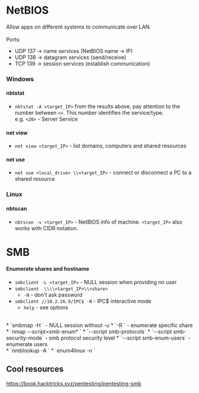 # NetBIOS
Allow apps on different systems to communicate over LAN.
<br><br>Ports:
- UDP 137 -> name services (NetBIOS name -> IP)
- UDP 138 -> datagram services (send/receive)
- TCP 139 -> session services (establish communication)

### Windows
#### nbtstat
* `nbtstat -A <target_IP>`
from the results above, pay attention to the number between `<>`. This number identifies the service/type.</br>
e.g. `<20>` - Server Service

#### net view
* `net view <target_IP>` - list domains, computers and shared resources

#### net use
* `net use <local_drive> \\<target_IP>` - connect or disconnect a PC to a shared resource


### Linux
#### nbtscan
* `nbtscan -v <target_IP>` - NetBIOS info of machine. `<target_IP>` also works with CIDR notation.

# SMB
#### Enumerate shares and hostname
* `smbclient -L <target_IP>` - NULL session when providing no user
* `smbclient  \\\\<target_IP>\\<share>`
	* `-N` - don't ask password
* `smbclient //10.2.26.9/IPC$ -N` - IPC$ interactive mode
	* `help` - see options
</br>
* `smbmap -H <target_IP>` - NULL session without -u
	* `-R <share>` - enumerate specific share
</br>
* `nmap --script=smb-enum* <target_IP>`
	* `--script smb-protocols`
	* `--script smb-security-mode` - smb protocol security level
	* `--script smb-enum-users` - enumerate users
</br>
* `nmblookup -A <target_IP>`
* `enum4linux -n <target_IP>`


## Cool resources
https://book.hacktricks.xyz/pentesting/pentesting-smb